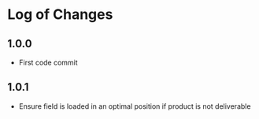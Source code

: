 # Log of Changes

## 1.0.0

* First code commit

## 1.0.1

* Ensure field is loaded in an optimal position if product is not deliverable